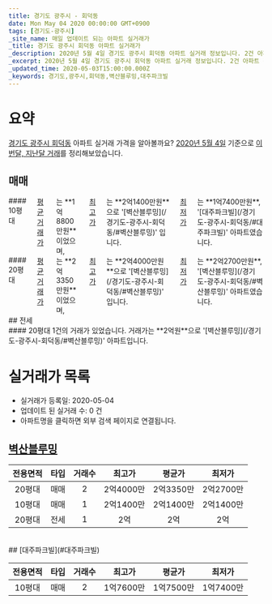 ```yaml
---
title: 경기도 광주시 - 회덕동
date: Mon May 04 2020 00:00:00 GMT+0900
tags: [경기도-광주시]
_site_name: 매일 업데이트 되는 아파트 실거래가
_title: 경기도 광주시 회덕동 아파트 실거래가
_description: 2020년 5월 4일 경기도 광주시 회덕동 아파트 실거래 정보입니다. 2건 아파트 정보가 있습니다.
_excerpt: 2020년 5월 4일 경기도 광주시 회덕동 아파트 실거래 정보입니다. 2건 아파트 정보가 있습니다.
_updated_time: 2020-05-03T15:00:00.000Z
_keywords: 경기도,광주시,회덕동,벽산블루밍,대주파크빌
---
```





# 요약
<ins>경기도 광주시 회덕동</ins> 아파트 실거래 가격을 알아볼까요? <ins>2020년 5월 4일</ins> 기준으로 <ins>이번달, 지난달 거래</ins>를 정리해보았습니다.

## 매매
<div class="container">
<div class="six columns" markdown="1">
#### 10평대
<ins>평균 거래가</ins>는 **1억8800만원**이었으며, <ins>최고가</ins>는 **2억1400만원**으로 '[벽산블루밍](/경기도-광주시-회덕동/#벽산블루밍)' 입니다. <ins>최저가</ins>는 **1억7400만원**, '[대주파크빌](/경기도-광주시-회덕동/#대주파크빌)' 아파트였습니다.
</div>
<div class="six columns" markdown="1">
#### 20평대
<ins>평균 거래가</ins>는 **2억3350만원**이었으며, <ins>최고가</ins>는 **2억4000만원**으로 '[벽산블루밍](/경기도-광주시-회덕동/#벽산블루밍)' 입니다. <ins>최저가</ins>는 **2억2700만원**, '[벽산블루밍](/경기도-광주시-회덕동/#벽산블루밍)' 아파트였습니다.
</div>
</div>
## 전세
<div class="container">
<div class="twelve columns" markdown="1">
#### 20평대
1건의 거래가 있었습니다. 거래가는 **2억원**으로 '[벽산블루밍](/경기도-광주시-회덕동/#벽산블루밍)' 아파트입니다.
</div>
</div>



# 실거래가 목록
- 실거래가 등록일: 2020-05-04
- 업데이트 된 실거래 수: 0 건
- 아파트명을 클릭하면 외부 검색 페이지로 연결됩니다.

## [벽산블루밍](#벽산블루밍)

|전용면적|타입|거래수|최고가|평균가|최저가|
|:---:|:---:|:---:|:---:|:---:|:---:|
|20평대|<span class="deal-type-1">매매</span>|2|2억4000만|2억3350만|2억2700만|
|10평대|<span class="deal-type-1">매매</span>|1|2억1400만|2억1400만|2억1400만|
|20평대|<span class="deal-type-2">전세</span>|1|2억|2억|2억|

<br/>
## [대주파크빌](#대주파크빌)

|전용면적|타입|거래수|최고가|평균가|최저가|
|:---:|:---:|:---:|:---:|:---:|:---:|
|10평대|<span class="deal-type-1">매매</span>|2|1억7600만|1억7500만|1억7400만|

<br/>



